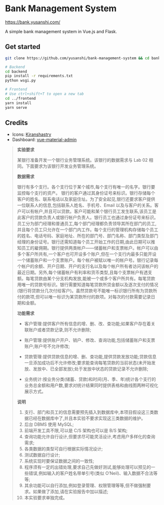 # Bank Management System

<https://bank.yusanshi.com/>

A simple bank management system in Vue.js and Flask.

## Get started

```bash
git clone https://github.com/yusanshi/bank-management-system && cd bank-management-system

# Backend
cd backend
pip install -r requirements.txt
python wsgi.py

# Frontend
# Use ctrl+shift+T to open a new tab
cd ../frontend
yarn install
yarn serve
```

## Credits

- Icons: [Kiranshastry](https://www.flaticon.com/authors/kiranshastry)
- Dashboard: [vue-material-admin](https://github.com/tookit/)






> **实验要求**
>
> 某银行准备开发一个银行业务管理系统。该银行的数据需求与 Lab 02 相同。下面要求为该银行开发业务管理系统。
>
> **数据需求**
>
> 银行有多个支行。各个支行位于某个城市,每个支行有唯一的名字。银行要监控每个支行的资产。 银行的客户通过其身份证号来标识。银行存储每个客户的姓名、联系电话以及家庭住址。为了安全起见,银行还要求客户提供一位联系人的信息,包括联系人姓名、手机号、Email 以及与客户的关系。客户可以有帐户,并且可以贷款。客户可能和某个银行员工发生联系,该员工是此客户的贷款负责人或银行帐户负责人。银行员工也通过身份证号来标识。员工分为部门经理和普通员工,每个部门经理都负责领导其所在部门的员工,并且每个员工只允许在一个部门内工作。每个支行的管理机构存储每个员工的姓名、电话号码、家庭地址、所在的部门号、部门名称、部门类型及部门经理的身份证号。银行还需知道每个员工开始工作的日期,由此日期可以推知员工的雇佣期。银行提供两类帐户——储蓄帐户和支票帐户。帐户可以由多个客户所共有,一个客户也可开设多个账户,但在一个支行内最多只能开设一个储蓄账户和一个支票账户。每个帐户被赋以唯一的帐户号。银行记录每个帐户的余额、开户日期、开户的支行名以及每个帐户所有者访问该帐户的最近日期。另外,每个储蓄帐户有利率和货币类型,且每个支票帐户有透支额。每笔贷款由某个分支机构发放,能被一个或多个客户所共有。每笔贷款用唯一的贷款号标识。银行需要知道每笔贷款所贷金额以及逐次支付的情况(银行将贷款分几次付给客户)。虽然贷款号不能唯一标识银行所有为贷款所付的款项,但可以唯一标识为某贷款所付的款项。对每次的付款需要记录日期和金额。
>
> **功能需求**
>
> - 客户管理:提供客户所有信息的增、删、改、查功能;如果客户存在着关联账户或者贷款记录,则不允许删除;
>
> - 账户管理:提供账户开户、销户、修改、查询功能,包括储蓄账户和支票账户;账户号不允许修改;
>
> - 贷款管理:提供贷款信息的增、删、查功能,提供贷款发放功能;贷款信息一旦添加成功后不允许修改;要求能查询每笔贷款的当前状态(未开始发放、发放中、已全部发放);处于发放中状态的贷款记录不允许删除;
>
> - 业务统计:按业务分类(储蓄、贷款)和时间(月、季、年)统计各个支行的业务总金额和用户数,要求对统计结果同时提供表格和曲线图两种可视化展示方式。
>
> **说明**
>
> 1. 支行、部门和员工的信息需要预先插入到数据库中,本项目假设这三类数据已经在数据库中了,并且本实验不要求实现这三类数据的维护。
> 2. 后台 DBMS 使用 MySQL;
> 3. 前端开发工具不限,可以是 C/S 架构也可以是 B/S 架构;
> 4. 查询功能允许自行设计,但要求尽可能灵活设计,考虑用户多样化的查询需求;
> 5. 各类数据的类型可自行根据实际情况设计;
> 6. 测试数据自行设计;
> 7. 系统实现时要保证数据之间的一致性;
> 8. 程序须有一定的出错处理,要求自己先做好测试,能够处理可以预见的一些错误,例如输入的客户姓名带单引号(类似 O’Neil)、输入数据不合法等等;
> 9. 其余功能可以自行添加,例如登录管理、权限管理等等,但不做强制要求。如果做了添加,请在实验报告中加以描述;
> 10. 本实验要求单独完成。